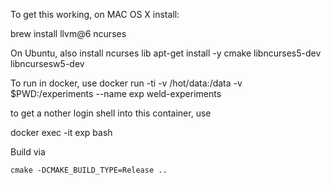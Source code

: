 To get this working, on MAC OS X install:

brew install llvm@6 ncurses

On Ubuntu, also install ncurses lib
apt-get install -y cmake libncurses5-dev libncursesw5-dev


To run in docker, use
docker run -ti -v /hot/data:/data -v $PWD:/experiments --name exp weld-experiments

to get a nother login shell into this container, use

docker exec -it exp bash


Build via 

```
cmake -DCMAKE_BUILD_TYPE=Release ..
```